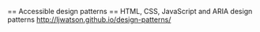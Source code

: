 == Accessible design patterns ==
HTML, CSS, JavaScript and ARIA design patterns
http://ljwatson.github.io/design-patterns/
